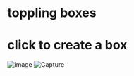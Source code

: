 # toppling boxes 
# click to create a box
![image](https://user-images.githubusercontent.com/96222785/153346727-0d9dcad4-b7ce-4c2e-896e-afbb2fd964e2.png)
![Capture](https://user-images.githubusercontent.com/96222785/153346565-635393ec-43c3-4fe8-8984-c5d66d5aa79e.PNG)
